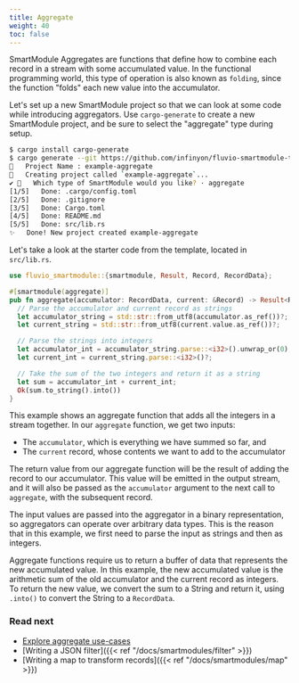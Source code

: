 ```yaml
---
title: Aggregate
weight: 40
toc: false
---
```


SmartModule Aggregates are functions that define how to combine each record
in a stream with some accumulated value. In the functional programming world,
this type of operation is also known as `folding`, since the function "folds"
each new value into the accumulator.

Let's set up a new SmartModule project so that we can look at some code while
introducing aggregators. Use `cargo-generate` to create a new SmartModule project,
and be sure to select the "aggregate" type during setup.

```bash
$ cargo install cargo-generate
$ cargo generate --git https://github.com/infinyon/fluvio-smartmodule-template
🤷   Project Name : example-aggregate
🔧   Creating project called `example-aggregate`...
✔ 🤷   Which type of SmartModule would you like? · aggregate
[1/5]   Done: .cargo/config.toml
[2/5]   Done: .gitignore
[3/5]   Done: Cargo.toml
[4/5]   Done: README.md
[5/5]   Done: src/lib.rs
✨   Done! New project created example-aggregate
```

Let's take a look at the starter code from the template, located in `src/lib.rs`.

```rust
use fluvio_smartmodule::{smartmodule, Result, Record, RecordData};

#[smartmodule(aggregate)]
pub fn aggregate(accumulator: RecordData, current: &Record) -> Result<RecordData> {
  // Parse the accumulator and current record as strings
  let accumulator_string = std::str::from_utf8(accumulator.as_ref())?;
  let current_string = std::str::from_utf8(current.value.as_ref())?;

  // Parse the strings into integers
  let accumulator_int = accumulator_string.parse::<i32>().unwrap_or(0);
  let current_int = current_string.parse::<i32>()?;

  // Take the sum of the two integers and return it as a string
  let sum = accumulator_int + current_int;
  Ok(sum.to_string().into())
}
```

This example shows an aggregate function that adds all the integers in a stream
together. In our `aggregate` function, we get two inputs:

- The `accumulator`, which is everything we have summed so far, and
- The `current` record, whose contents we want to add to the accumulator

The return value from our aggregate function will be the result of adding the record
to our accumulator. This value will be emitted in the output stream, and it will also
be passed as the `accumulator` argument to the next call to `aggregate`, with the subsequent record.

The input values are passed into the aggregator in a binary representation, so
aggregators can operate over arbitrary data types. This is the reason that in this example,
we first need to parse the input as strings and then as integers.

Aggregate functions require us to return a buffer of data that represents
the new accumulated value. In this example, the new accumulated value is the
arithmetic sum of the old accumulator and the current record as integers. To
return the new value, we convert the sum to a String and return it, using `.into()`
to convert the String to a `RecordData`.

### Read next

- [Explore aggregate use-cases](https://www.infinyon.com/blog/2021/08/smartstream-aggregates/)
- [Writing a JSON filter]({{< ref "/docs/smartmodules/filter" >}})
- [Writing a map to transform records]({{< ref "/docs/smartmodules/map" >}})
